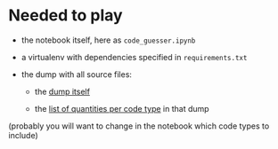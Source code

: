 # Needed to play

- the notebook itself, here as `code_guesser.ipynb`

- a virtualenv with dependencies specified in `requirements.txt`

- the dump with all source files:

    - the [dump itself](https://www.dropbox.com/s/hpgg0ktz9ib0xdx/dump-codes.tar.xz?dl=0)

    - the [list of quantities per code type](http://linkode.org/#1dAdK1HnxtnQqr9aQG3GD7) in that dump

(probably you will want to change in the notebook which code types to include)
